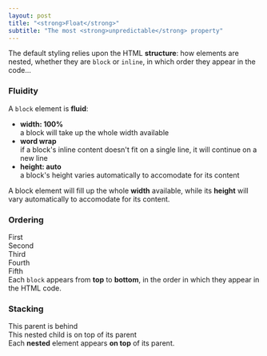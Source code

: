 ```yaml
---
layout: post
title: "<strong>Float</strong>"
subtitle: "The most <strong>unpredictable</strong> property"
---
```


<!-- > There is not such thing as an **unstyled** HTML document. Each browser comes with a default CSS: the **user agent stylesheet**. -->

The default styling relies upon the HTML **structure**: how elements are nested, whether they are `block` or `inline`, in which order they appear in the code...

### Fluidity

A `block` element is **fluid**:

* **width: 100%**  
a block will take up the whole width available
* **word wrap**  
if a block's inline content doesn't fit on a single line, it will continue on a new line
* **height: auto**  
a block's height varies automatically to accomodate for its content

<div class="browser">
  <div class="browser-bar">
    <div></div>
  </div>
  <div class="browser-body">
    <div class="box box-alpha">
      A block element will fill up the whole <strong>width</strong> available, while its <strong>height</strong> will vary automatically to accomodate for its content.
      <br>
      <span data-typer-targets="You can add even more text,This block will continue expanding,This line is most probably long enough to trigger a new one by wrapping the text"></span>
    </div>
  </div>
</div>

### Ordering

<div class="browser">
  <div class="browser-bar">
    <div></div>
  </div>
  <div class="browser-body">
    <div class="box box-alpha">
      First
    </div>
    <div class="box box-beta">
      Second
    </div>
    <div class="box box-gamma">
      Third
    </div>
    <div class="box box-delta">
      Fourth
    </div>
    <div class="box box-epsilon">
      Fifth
    </div>
  </div>
</div>

<aside>
  Each <code>block</code> appears from <strong>top</strong> to <strong>bottom</strong>, in the order in which they appear in the HTML code.
</aside>

### Stacking

<div class="browser">
  <div class="browser-bar">
    <div></div>
  </div>
  <div class="browser-body">
    <div class="box box-alpha">
      This parent is behind
      <div class="box box-beta">
        This nested child is on top of its parent
      </div>
    </div>
  </div>
</div>

<aside>
  Each <strong>nested</strong> element appears <strong>on top</strong> of its parent.
</aside>

